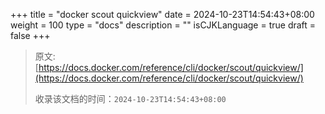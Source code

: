 +++
title = "docker scout quickview"
date = 2024-10-23T14:54:43+08:00
weight = 100
type = "docs"
description = ""
isCJKLanguage = true
draft = false
+++

> 原文: [https://docs.docker.com/reference/cli/docker/scout/quickview/](https://docs.docker.com/reference/cli/docker/scout/quickview/)
>
> 收录该文档的时间：`2024-10-23T14:54:43+08:00`
